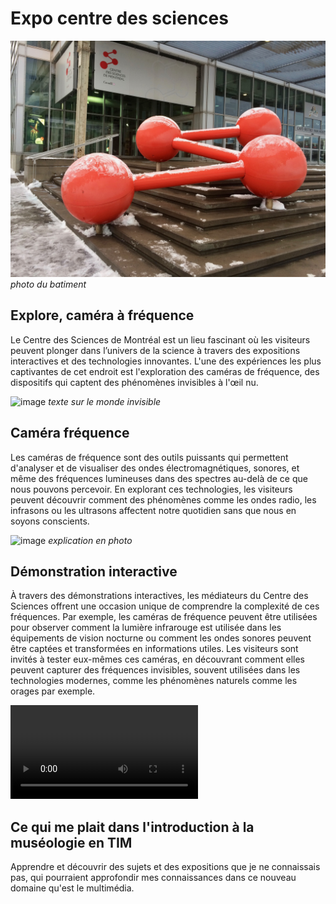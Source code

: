 # Expo centre des sciences
![image](médias_complémentaire/centre_des_sciences(2).jpg)
*photo du batiment*


## **Explore, caméra à fréquence**  
Le Centre des Sciences de Montréal est un lieu fascinant où les visiteurs peuvent plonger dans l’univers de la science à travers des expositions interactives et des technologies innovantes. L'une des expériences les plus captivantes de cet endroit est l'exploration des caméras de fréquence, des dispositifs qui captent des phénomènes invisibles à l'œil nu. 


 ![image](Médias/voir_invisible.jpg)
 *texte sur le monde invisible*
 
 ## **Caméra fréquence**
 Les caméras de fréquence sont des outils puissants qui permettent d'analyser et de visualiser des ondes électromagnétiques, sonores, et même des fréquences lumineuses dans des spectres au-delà de ce que nous pouvons percevoir. En explorant ces technologies, les visiteurs peuvent découvrir comment des phénomènes comme les ondes radio, les infrasons ou les ultrasons affectent notre quotidien sans que nous en soyons conscients.
 
![image](Médias/frequence.jpg)
*explication en photo*

## **Démonstration interactive**
À travers des démonstrations interactives, les médiateurs du Centre des Sciences offrent une occasion unique de comprendre la complexité de ces fréquences. Par exemple, les caméras de fréquence peuvent être utilisées pour observer comment la lumière infrarouge est utilisée dans les équipements de vision nocturne ou comment les ondes sonores peuvent être captées et transformées en informations utiles.
Les visiteurs sont invités à tester eux-mêmes ces caméras, en découvrant comment elles peuvent capturer des fréquences invisibles, souvent utilisées dans les technologies modernes, comme les phénomènes naturels comme les orages par exemple.

![vidéo](Médias/moi_haut_normal_basse_frequence.MOV)



## Ce qui me plait dans l'introduction à la muséologie en TIM
Apprendre et découvrir des sujets et des expositions que je ne connaissais pas, qui pourraient approfondir mes connaissances dans ce nouveau domaine qu'est le multimédia.
